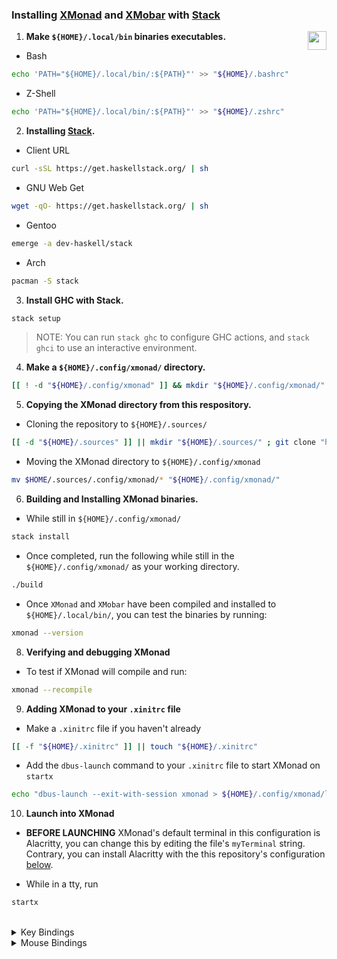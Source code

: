 ### Installing [XMonad][xmonad] and [XMobar][xmobar] with [Stack][stack]

<img 
    align="right" width="30px" 
    src="https://xmonad.org/images/logo.svg" 
/>

1. **Make `${HOME}/.local/bin` binaries executables.**

- Bash

```bash
echo 'PATH="${HOME}/.local/bin/:${PATH}"' >> "${HOME}/.bashrc"
```

- Z-Shell

```bash
echo 'PATH="${HOME}/.local/bin/:${PATH}"' >> "${HOME}/.zshrc"
```

2. **Installing [Stack][stack].**

- Client URL

```bash
curl -sSL https://get.haskellstack.org/ | sh
```

- GNU Web Get

```bash
wget -qO- https://get.haskellstack.org/ | sh
```

- Gentoo

```bash
emerge -a dev-haskell/stack
```

- Arch

```bash
pacman -S stack
```

3. **Install GHC with Stack.**

```bash
stack setup
```

> NOTE: You can run `stack ghc` to configure GHC actions, and `stack ghci` to use an interactive environment. 

4. **Make a `${HOME}/.config/xmonad/` directory.**

```bash
[[ ! -d "${HOME}/.config/xmonad" ]] && mkdir "${HOME}/.config/xmonad/" || cd "${HOME}/.config/xmonad" ; cd "${_}"
```

5. **Copying the XMonad directory from this respository.**

- Cloning the repository to `${HOME}/.sources/`

```bash
[[ -d "${HOME}/.sources" ]] || mkdir "${HOME}/.sources/" ; git clone "https://github.com/Scherso/Dotfiles" "${HOME}/.sources/"
```

- Moving the XMonad directory to `${HOME}/.config/xmonad`

```bash
mv $HOME/.sources/.config/xmonad/* "${HOME}/.config/xmonad/"
```

6. **Building and Installing XMonad binaries.**

- While still in `${HOME}/.config/xmonad/`

```bash 
stack install
```

- Once completed, run the following while still in the `${HOME}/.config/xmonad/` as your working directory.

```bash
./build
```

- Once `XMonad` and `XMobar` have been compiled and installed to `${HOME}/.local/bin/`, you can test the binaries by running:

```bash
xmonad --version
```

8. **Verifying and debugging XMonad**

- To test if XMonad will compile and run:

```bash
xmonad --recompile
```

9. **Adding XMonad to your `.xinitrc` file**

- Make a `.xinitrc` file if you haven't already

```bash
[[ -f "${HOME}/.xinitrc" ]] || touch "${HOME}/.xinitrc"
```

- Add the `dbus-launch` command to your `.xinitrc` file to start XMonad on `startx`
```bash
echo "dbus-launch --exit-with-session xmonad > ${HOME}/.config/xmonad/log.txt" > "${HOME}/.xinitrc"
```

10. **Launch into XMonad**

- **BEFORE LAUNCHING** XMonad's default terminal in this configuration is Alacritty, you can change this by editing the file's `myTerminal` string. Contrary, you can install Alacritty with the this repository's configuration [below](https://github.com/Scherso/dotfiles#installing-and-configuring-alacritty).

- While in a tty, run 

```bash
startx
```

<br />

<details>
    <summary> 
        Key Bindings
    </summary>

  <br />

  | Keybinding             | Accociated Function                                       |
  | :---                   | :---                                                      |
  | `MOD + g`              | Toggle borders on a focused window.                       |
  | `MOD + SHIFT + c`      | Kill the focused window.                                  |
  | `MOD + SHIFT + x`      | Force kill focused window.                                |
  | `MOD + space`          | Switch to next layout.                                    |
  | `MOD + n`              | Refresh XMonad.                                           |
  | `MOD + SHIFT + q`      | Quits XMonad and X Server.                                |
  | `MOD + q`              | Re-compiles and restarts XMonad without killing X server. |
  | `MOD + 1-9`            | Switch to workspaces 1-9 according to the key.            |
  | `MOD + TAB`            | Switch focus to the next window.                          |
  | `MOD + j`              | Switch focus to the next window to the left.              |
  | `MOD + k`              | Switch focus to the next window to the right.             |
  | `MOD + m`              | Switch focus to the master window.                        | 
  | `MOD + RETURN`         | Swap the master window with the focused window.           |
  | `MOD + SHIFT + j`      | Swap the focused window to the left.                      |
  | `MOD + SHIFT + k`      | Swap the focused window to the right.                     |
  | `MOD + h`              | Shrink focused window to the left.                        |
  | `MOD + l`              | Shrink focused window to the right.                       |
  | `MOD + t`              | Tile a floating window.                                   |
  | `MOD + SHIFT + f`      | Toggle fullscreen on a window.                            |
  | `MOD + SHIFT + RETURN` | Open Alacritty.                                           |
  | `MOD + f`              | Open Firefox.                                             |
  | `MOD + s`              | Selective screenshot.                                     |
  | `PTRSC`                | Fullscreen screenshot.                                    |
  | `MOD + p`              | Open `dmenu`.                                             |
  | Play/Pause             | Play/Pause media/song.                                    |
  | Previous               | Previous media/song.                                      |
  | Next                   | Next media/song.                                          |
  | Mute                   | Mute audio.                                               |
  | Lower-Volume           | Lower the audio volume.                                   |
  | Raise-Volume           | Raise the audio volume.                                   |

</details>

<details>
    <summary> 
        Mouse Bindings
    </summary>

  <br />

  | Mousebinding           | Accociated Function                                       |
  | :---                   | :---                                                      |
  | `MOD` + Left Click     | Float and move window by dragging                         |
  | `MOD` + Middle Click   | Move window to the top of the stack                       |
  | `MOD` + Right Click    | Float and resize window by dragging                       |
  
</details>

[arch]:      https://archlinux.org
[gentoo]:    https://gentoo.org
[xgwiki]:    https://wiki.gentoo.org/wiki/Xorg/Guide#make.conf_configuration
[xmonad]:    https://xmonad.org/
[xmobar]:    https://codeberg.org/xmobar/xmobar
[stack]:     https://docs.haskellstack.org/en/stable/
[dmenu]:     https://tools.suckless.org/dmenu/
[alacritty]: https://alacritty.org

